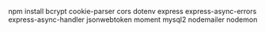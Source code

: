 npm install bcrypt cookie-parser cors dotenv express express-async-errors express-async-handler jsonwebtoken moment mysql2 nodemailer nodemon

